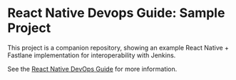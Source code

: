# React Native Devops Guide: Sample Project

This project is a companion repository, showing an example React Native + Fastlane implementation for interoperability with Jenkins.

See the [React Native DevOps Guide](https://medium.com/@tgpski/react-native-devops-guide-2d8e4755ebee) for more information.

